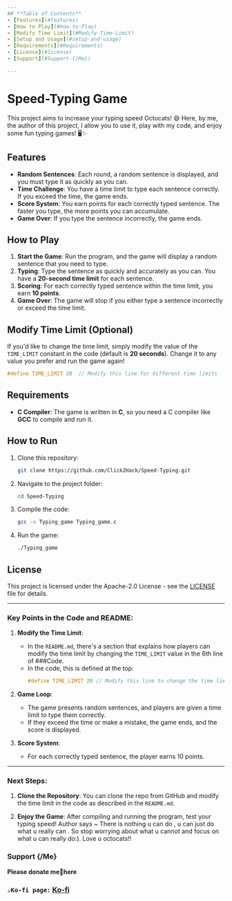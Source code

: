 ```yaml
---
## **Table of Contents**
- [Features](#features)
- [How to Play](#How-to-Play)
- [Modify Time Limit](#Modify-Time-Limit)
- [Setup and Usage](#setup-and-usage)
- [Requirements](#Requirements)
- [License](#license)
- [Support](#Support-{/Me})

---
```

# Speed-Typing Game

This project aims to increase your typing speed Octocats! 😄 Here, by me, the author of this project, I allow you to use it, play with my code, and enjoy some fun typing games! 🖥️✨

## Features

- **Random Sentences**: Each round, a random sentence is displayed, and you must type it as quickly as you can.
- **Time Challenge**: You have a time limit to type each sentence correctly. If you exceed the time, the game ends.
- **Score System**: You earn points for each correctly typed sentence. The faster you type, the more points you can accumulate.
- **Game Over**: If you type the sentence incorrectly, the game ends.

## How to Play

1. **Start the Game**: Run the program, and the game will display a random sentence that you need to type.
2. **Typing**: Type the sentence as quickly and accurately as you can. You have a **20-second time limit** for each sentence.
3. **Scoring**: For each correctly typed sentence within the time limit, you earn **10 points**.
4. **Game Over**: The game will stop if you either type a sentence incorrectly or exceed the time limit.

## Modify Time Limit (Optional)

If you'd like to change the time limit, simply modify the value of the `TIME_LIMIT` constant in the code (default is **20 seconds**). Change it to any value you prefer and run the game again!

```c
#define TIME_LIMIT 20  // Modify this line for different time limits
```

## Requirements

- **C Compiler**: The game is written in **C**, so you need a C compiler like **GCC** to compile and run it.

## How to Run

1. Clone this repository:

   ```bash
   git clone https://github.com/Click2Hack/Speed-Typing.git
   ```

2. Navigate to the project folder:

   ```bash
   cd Speed-Typing
   ```

3. Compile the code:

   ```bash
   gcc -o Typing_game Typing_game.c
   ```

4. Run the game:

   ```bash
   ./Typing_game
   ```

## License

This project is licensed under the Apache-2.0 License - see the [LICENSE](LICENSE) file for details.

---

### Key Points in the Code and README:

1. **Modify the Time Limit**:
   - In the `README.md`, there's a section that explains how players can modify the time limit by changing the `TIME_LIMIT` value in the 6th line of  ###Code.
   - In the code, this is defined at the top:
     ```c
     #define TIME_LIMIT 20 // Modify this line to change the time limit in seconds
     ```

2. **Game Loop**:
   - The game presents random sentences, and players are given a time limit to type them correctly.
   - If they exceed the time or make a mistake, the game ends, and the score is displayed.

3. **Score System**:
   - For each correctly typed sentence, the player earns 10 points.

---

### Next Steps:
1. **Clone the Repository**: You can clone the repo from GitHub and modify the time limit in the code as described in the `README.md`.
   
2. **Enjoy the Game**: After compiling and running the program, test your typing speed!
Author says ~ There is nothing u can do , u can just do what u really can . So stop worrying about what u cannot and focus on what u can really do:). Love u octocats!!

### Support {/Me}
**Please donate me🫰here**
### **`☕Ko-fi page:`** [Ko-fi](https://ko-fi.com/putin)

